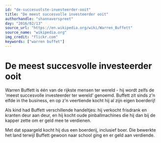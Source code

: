 ```yaml
---
id: "de-succesvolste-investeerder-ooit"
title: "De meest succesvolle investeerder ooit"
authorhandle: "shannaverspreet"
day: "2016/02/13"
source_url: "https://en.wikipedia.org/wiki/Warren_Buffett"
source_name: "wikipedia.org"
img_credit: "flickr.com"
keywords: ["warren buffet"]
---
```

# De meest succesvolle investeerder ooit
Warren Buffett is één van de rijkste mensen ter wereld - hij wordt zelfs de 'meest succesvolle investeerder ter wereld' genoemd. Buffett zit sinds z'n elfde in the business, en op z'n veertiende kocht hij al zijn eigen boerderij!

Als kind had Buffett verschillende handeltjes: hij verkocht frisdrank en kranten deur aan deur, en hij kocht oude pinballmachines die hij dan bij de kapper zette om er geld mee te verdienen.

Met dat spaargeld kocht hij dus een boerderij, inclusief boer. Die bewerkte het land terwijl Buffett gewoon naar school ging en er geld aan verdiende.